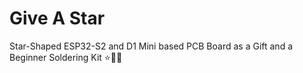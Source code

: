 # Give A Star
Star-Shaped ESP32-S2 and D1 Mini based PCB Board as a Gift and a Beginner Soldering Kit ⭐️🎁🎄
